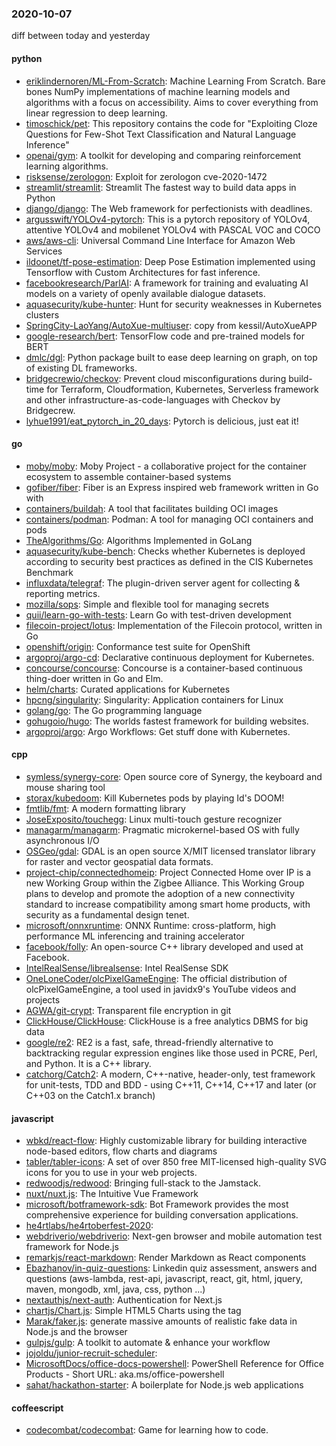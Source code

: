### 2020-10-07
diff between today and yesterday

#### python
* [eriklindernoren/ML-From-Scratch](https://github.com/eriklindernoren/ML-From-Scratch): Machine Learning From Scratch. Bare bones NumPy implementations of machine learning models and algorithms with a focus on accessibility. Aims to cover everything from linear regression to deep learning.
* [timoschick/pet](https://github.com/timoschick/pet): This repository contains the code for "Exploiting Cloze Questions for Few-Shot Text Classification and Natural Language Inference"
* [openai/gym](https://github.com/openai/gym): A toolkit for developing and comparing reinforcement learning algorithms.
* [risksense/zerologon](https://github.com/risksense/zerologon): Exploit for zerologon cve-2020-1472
* [streamlit/streamlit](https://github.com/streamlit/streamlit): Streamlit  The fastest way to build data apps in Python
* [django/django](https://github.com/django/django): The Web framework for perfectionists with deadlines.
* [argusswift/YOLOv4-pytorch](https://github.com/argusswift/YOLOv4-pytorch): This is a pytorch repository of YOLOv4, attentive YOLOv4 and mobilenet YOLOv4 with PASCAL VOC and COCO
* [aws/aws-cli](https://github.com/aws/aws-cli): Universal Command Line Interface for Amazon Web Services
* [ildoonet/tf-pose-estimation](https://github.com/ildoonet/tf-pose-estimation): Deep Pose Estimation implemented using Tensorflow with Custom Architectures for fast inference.
* [facebookresearch/ParlAI](https://github.com/facebookresearch/ParlAI): A framework for training and evaluating AI models on a variety of openly available dialogue datasets.
* [aquasecurity/kube-hunter](https://github.com/aquasecurity/kube-hunter): Hunt for security weaknesses in Kubernetes clusters
* [SpringCity-LaoYang/AutoXue-multiuser](https://github.com/SpringCity-LaoYang/AutoXue-multiuser): copy from kessil/AutoXueAPP
* [google-research/bert](https://github.com/google-research/bert): TensorFlow code and pre-trained models for BERT
* [dmlc/dgl](https://github.com/dmlc/dgl): Python package built to ease deep learning on graph, on top of existing DL frameworks.
* [bridgecrewio/checkov](https://github.com/bridgecrewio/checkov): Prevent cloud misconfigurations during build-time for Terraform, Cloudformation, Kubernetes, Serverless framework and other infrastructure-as-code-languages with Checkov by Bridgecrew.
* [lyhue1991/eat_pytorch_in_20_days](https://github.com/lyhue1991/eat_pytorch_in_20_days): Pytorch is delicious, just eat it! 

#### go
* [moby/moby](https://github.com/moby/moby): Moby Project - a collaborative project for the container ecosystem to assemble container-based systems
* [gofiber/fiber](https://github.com/gofiber/fiber):  Fiber is an Express inspired web framework written in Go with 
* [containers/buildah](https://github.com/containers/buildah): A tool that facilitates building OCI images
* [containers/podman](https://github.com/containers/podman): Podman: A tool for managing OCI containers and pods
* [TheAlgorithms/Go](https://github.com/TheAlgorithms/Go): Algorithms Implemented in GoLang
* [aquasecurity/kube-bench](https://github.com/aquasecurity/kube-bench): Checks whether Kubernetes is deployed according to security best practices as defined in the CIS Kubernetes Benchmark
* [influxdata/telegraf](https://github.com/influxdata/telegraf): The plugin-driven server agent for collecting & reporting metrics.
* [mozilla/sops](https://github.com/mozilla/sops): Simple and flexible tool for managing secrets
* [quii/learn-go-with-tests](https://github.com/quii/learn-go-with-tests): Learn Go with test-driven development
* [filecoin-project/lotus](https://github.com/filecoin-project/lotus): Implementation of the Filecoin protocol, written in Go
* [openshift/origin](https://github.com/openshift/origin): Conformance test suite for OpenShift
* [argoproj/argo-cd](https://github.com/argoproj/argo-cd): Declarative continuous deployment for Kubernetes.
* [concourse/concourse](https://github.com/concourse/concourse): Concourse is a container-based continuous thing-doer written in Go and Elm.
* [helm/charts](https://github.com/helm/charts): Curated applications for Kubernetes
* [hpcng/singularity](https://github.com/hpcng/singularity): Singularity: Application containers for Linux
* [golang/go](https://github.com/golang/go): The Go programming language
* [gohugoio/hugo](https://github.com/gohugoio/hugo): The worlds fastest framework for building websites.
* [argoproj/argo](https://github.com/argoproj/argo): Argo Workflows: Get stuff done with Kubernetes.

#### cpp
* [symless/synergy-core](https://github.com/symless/synergy-core): Open source core of Synergy, the keyboard and mouse sharing tool
* [storax/kubedoom](https://github.com/storax/kubedoom): Kill Kubernetes pods by playing Id's DOOM!
* [fmtlib/fmt](https://github.com/fmtlib/fmt): A modern formatting library
* [JoseExposito/touchegg](https://github.com/JoseExposito/touchegg): Linux multi-touch gesture recognizer
* [managarm/managarm](https://github.com/managarm/managarm): Pragmatic microkernel-based OS with fully asynchronous I/O
* [OSGeo/gdal](https://github.com/OSGeo/gdal): GDAL is an open source X/MIT licensed translator library for raster and vector geospatial data formats.
* [project-chip/connectedhomeip](https://github.com/project-chip/connectedhomeip): Project Connected Home over IP is a new Working Group within the Zigbee Alliance. This Working Group plans to develop and promote the adoption of a new connectivity standard to increase compatibility among smart home products, with security as a fundamental design tenet.
* [microsoft/onnxruntime](https://github.com/microsoft/onnxruntime): ONNX Runtime: cross-platform, high performance ML inferencing and training accelerator
* [facebook/folly](https://github.com/facebook/folly): An open-source C++ library developed and used at Facebook.
* [IntelRealSense/librealsense](https://github.com/IntelRealSense/librealsense): Intel RealSense SDK
* [OneLoneCoder/olcPixelGameEngine](https://github.com/OneLoneCoder/olcPixelGameEngine): The official distribution of olcPixelGameEngine, a tool used in javidx9's YouTube videos and projects
* [AGWA/git-crypt](https://github.com/AGWA/git-crypt): Transparent file encryption in git
* [ClickHouse/ClickHouse](https://github.com/ClickHouse/ClickHouse): ClickHouse is a free analytics DBMS for big data
* [google/re2](https://github.com/google/re2): RE2 is a fast, safe, thread-friendly alternative to backtracking regular expression engines like those used in PCRE, Perl, and Python. It is a C++ library.
* [catchorg/Catch2](https://github.com/catchorg/Catch2): A modern, C++-native, header-only, test framework for unit-tests, TDD and BDD - using C++11, C++14, C++17 and later (or C++03 on the Catch1.x branch)

#### javascript
* [wbkd/react-flow](https://github.com/wbkd/react-flow): Highly customizable library for building interactive node-based editors, flow charts and diagrams
* [tabler/tabler-icons](https://github.com/tabler/tabler-icons): A set of over 850 free MIT-licensed high-quality SVG icons for you to use in your web projects.
* [redwoodjs/redwood](https://github.com/redwoodjs/redwood): Bringing full-stack to the Jamstack.
* [nuxt/nuxt.js](https://github.com/nuxt/nuxt.js): The Intuitive Vue Framework
* [microsoft/botframework-sdk](https://github.com/microsoft/botframework-sdk): Bot Framework provides the most comprehensive experience for building conversation applications.
* [he4rtlabs/he4rtoberfest-2020](https://github.com/he4rtlabs/he4rtoberfest-2020): 
* [webdriverio/webdriverio](https://github.com/webdriverio/webdriverio): Next-gen browser and mobile automation test framework for Node.js
* [remarkjs/react-markdown](https://github.com/remarkjs/react-markdown): Render Markdown as React components
* [Ebazhanov/in-quiz-questions](https://github.com/Ebazhanov/in-quiz-questions): Linkedin quiz assessment, answers and questions (aws-lambda, rest-api, javascript, react, git, html, jquery, maven, mongodb, xml, java, css, python ...)   
* [nextauthjs/next-auth](https://github.com/nextauthjs/next-auth): Authentication for Next.js
* [chartjs/Chart.js](https://github.com/chartjs/Chart.js): Simple HTML5 Charts using the <canvas> tag
* [Marak/faker.js](https://github.com/Marak/faker.js): generate massive amounts of realistic fake data in Node.js and the browser
* [gulpjs/gulp](https://github.com/gulpjs/gulp): A toolkit to automate & enhance your workflow
* [jojoldu/junior-recruit-scheduler](https://github.com/jojoldu/junior-recruit-scheduler):    
* [MicrosoftDocs/office-docs-powershell](https://github.com/MicrosoftDocs/office-docs-powershell): PowerShell Reference for Office Products - Short URL: aka.ms/office-powershell
* [sahat/hackathon-starter](https://github.com/sahat/hackathon-starter): A boilerplate for Node.js web applications

#### coffeescript
* [codecombat/codecombat](https://github.com/codecombat/codecombat): Game for learning how to code.
